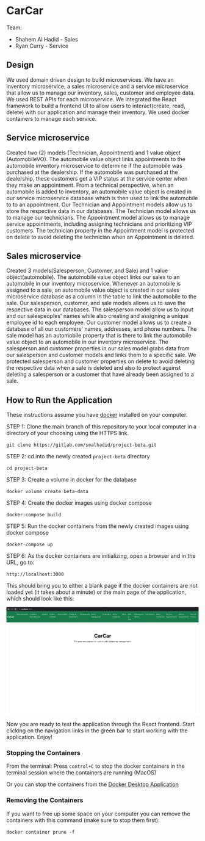 # CarCar

Team:

* Shahem Al Hadid - Sales
* Ryan Curry - Service

## Design

We used domain driven design to build microservices. We have an inventory microservice, a sales microservice and a service microservice that allow us to manage our inventory, sales, customer and employee data. We used REST APIs for each microservice. We integrated the React framework to build a frontend UI to allow users to interact(create, read, delete) with our application and manage their inventory. We used docker containers to manage each service.

## Service microservice

Created two (2) models (Technician, Appointment) and 1 value object (AutomobileVO). The automobile value object links appointments to the automobile inventory microservice to determine if the automobile was purchased at the dealership. If the automobile was purchased at the dealership, these customers get a VIP status at the service center when they make an appointment. From a technical perspective, when an automobile is added to inventory, an automobile value object is created in our service microservice database which is then used to link the automobile to to an appointment. Our Technician and Appointment models allow us to store the respective data in our databases. The Technician model allows us to manage our technicians. The Appointment model allows us to manage service appointments, including assigning technicians and prioritizing VIP customers. The technician property in the Appointment model is protected on delete to avoid deleting the technician when an Appointment is deleted.

## Sales microservice

Created 3 models(Salesperson, Customer, and Sale) and 1 value object(automobile). The automobile value object links our sales to an automobile in our inventory microservice. Whenever an automobile is assigned to a sale, an automobile value object is created in our sales microservice database as a column in the table to link the automobile to the sale. Our salesperson, customer, and sale models allows us to save the respective data in our databases. The salesperson model allow us to input and our salespeoples' names while also creating and assigning a unique employee id to each employee. Our customer model allows us to create a database of all our customers' names, addresses, and phone numbers. The sale model has an automobile property that is there to link the automobile value object to an automobile in our inventory microservice. The salesperson and customer properties in our sales model grabs data from our salesperson and customer models and links them to a specific sale. We protected salesperson and customer properties on delete to avoid deleting the respective data when a sale is deleted and also to protect against deleting a salesperson or a customer that have already been assigned to a sale.

## How to Run the Application

These instructions assume you have [docker](https://www.docker.com/get-started/) installed on your computer.

STEP 1: Clone the main branch of this repository to your local computer in a directory of your choosing using the HTTPS link.

    git clone https://gitlab.com/smalhadid/project-beta.git

STEP 2: cd into the newly created `project-beta` directory

    cd project-beta

STEP 3: Create a volume in docker for the database

    docker volume create beta-data

STEP 4: Create the docker images using docker compose

    docker-compose build

STEP 5: Run the docker containers from the newly created images using docker compose

    docker-compose up

STEP 6: As the docker containers are initializing, open a browser and in the URL, go to:

    http://localhost:3000

This should bring you to either a blank page if the docker containers are not loaded yet (it takes about a minute) or the main page of the application, which should look like this:

![CarCar mainpage](readme_images/CarCar-project-mainpage.png)

Now you are ready to test the application through the React frontend. Start clicking on the navigation links in the green bar to start working with the application. Enjoy!


### Stopping the Containers

From the terminal: Press `control+C` to stop the docker containers in the terminal session where the containers are running (MacOS)

Or you can stop the containers from the [Docker Desktop Application](https://www.docker.com/products/docker-desktop/)

### Removing the Containers

If you want to free up some space on your computer you can remove the containers with this command (make sure to stop them first):

    docker container prune -f

